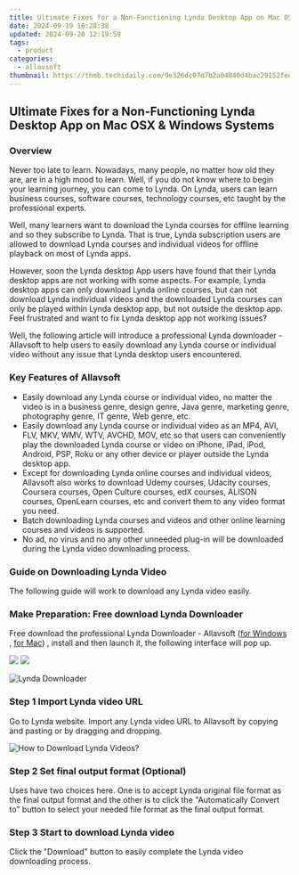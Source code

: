```yaml
---
title: Ultimate Fixes for a Non-Functioning Lynda Desktop App on Mac OSX & Windows Systems
date: 2024-09-19 10:28:38
updated: 2024-09-20 12:19:59
tags:
  - product
categories:
  - allavsoft
thumbnail: https://thmb.techidaily.com/9e326dc97d7b2a04840d4bac29152fee0a09ec2e5c8519728e8db299bf3f1234.jpg
---
```


## Ultimate Fixes for a Non-Functioning Lynda Desktop App on Mac OSX & Windows Systems

### Overview

Never too late to learn. Nowadays, many people, no matter how old they are, are in a high mood to learn. Well, if you do not know where to begin your learning journey, you can come to Lynda. On Lynda, users can learn business courses, software courses, technology courses, etc taught by the professional experts.

Well, many learners want to download the Lynda courses for offline learning and so they subscribe to Lynda. That is true, Lynda subscription users are allowed to download Lynda courses and individual videos for offline playback on most of Lynda apps.

However, soon the Lynda desktop App users have found that their Lynda desktop apps are not working with some aspects. For example, Lynda desktop apps can only download Lynda online courses, but can not download Lynda individual videos and the downloaded Lynda courses can only be played within Lynda desktop app, but not outside the desktop app. Feel frustrated and want to fix Lynda desktop app not working issues?

Well, the following article will introduce a professional Lynda downloader - Allavsoft to help users to easily download any Lynda course or individual video without any issue that Lynda desktop users encountered.

### Key Features of Allavsoft

* Easily download any Lynda course or individual video, no matter the video is in a business genre, design genre, Java genre, marketing genre, photography genre, IT genre, Web genre, etc.
* Easily download any Lynda course or individual video as an MP4, AVI, FLV, MKV, WMV, WTV, AVCHD, MOV, etc so that users can conveniently play the downloaded Lynda course or video on iPhone, iPad, iPod, Android, PSP, Roku or any other device or player outside the Lynda desktop app.
* Except for downloading Lynda online courses and individual videos, Allavsoft also works to download Udemy courses, Udacity courses, Coursera courses, Open Culture courses, edX courses, ALISON courses, OpenLearn courses, etc and convert them to any video format you need.
* Batch downloading Lynda courses and videos and other online learning courses and videos is supported.
* No ad, no virus and no any other unneeded plug-in will be downloaded during the Lynda video downloading process.

### Guide on Downloading Lynda Video

The following guide will work to download any Lynda video easily.

### Make Preparation: Free download Lynda Downloader

Free download the professional Lynda Downloader - Allavsoft ([for Windows](https://tools.techidaily.com/allavsoft/products/) , [for Mac](https://tools.techidaily.com/allavsoft/products/)) , install and then launch it, the following interface will pop up.

[![](https://www.allavsoft.com/how-to/../images/how-to/free-download-win.jpg)](https://tools.techidaily.com/allavsoft/products/) [![](https://www.allavsoft.com/how-to/../images/how-to/free-download-mac.jpg)](https://tools.techidaily.com/allavsoft/products/)

![Lynda Downloader](https://www.allavsoft.com/how-to/../images/allavsoft/screen-shot-600.jpg)

### Step 1 Import Lynda video URL

Go to Lynda website. Import any Lynda video URL to Allavsoft by copying and pasting or by dragging and dropping.

![How to Download Lynda Videos?](https://www.allavsoft.com/how-to/../images/how-to/download-rtmp-video/download-rtmp-video.jpg)

### Step 2 Set final output format (Optional)

Uses have two choices here. One is to accept Lynda original file format as the final output format and the other is to click the "Automatically Convert to" button to select your needed file format as the final output format.

### Step 3 Start to download Lynda video

Click the "Download" button to easily complete the Lynda video downloading process.

<ins class="adsbygoogle"
     style="display:block"
     data-ad-format="autorelaxed"
     data-ad-client="ca-pub-7571918770474297"
     data-ad-slot="1223367746"></ins>



<ins class="adsbygoogle"
     style="display:block"
     data-ad-client="ca-pub-7571918770474297"
     data-ad-slot="8358498916"
     data-ad-format="auto"
     data-full-width-responsive="true"></ins>
